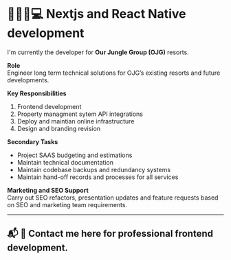 # 👨🏼‍💻💻 Nextjs and React Native development

I'm currently the developer for **Our Jungle Group (OJG)** resorts.

**Role**\
Engineer long term technical solutions for OJG’s existing resorts and future developments.

**Key Responsibilities**
1. Frontend development
2. Property managment sytem API integrations
3. Deploy and maintian online infrastructure
4. Design and branding revision

**Secondary Tasks**
- Project SAAS budgeting and estimations
- Maintain technical documentation
- Maintain codebase backups and redundancy systems
- Maintain hand-off records and processes for all services

**Marketing and SEO Support**\
Carry out SEO refactors, presentation updates and feature requests based on SEO and marketing team requirements.

---
📬 💬 Contact me here for professional frontend development.
---
